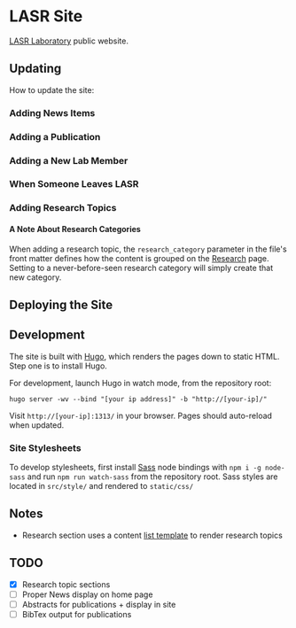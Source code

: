 # LASR Site
[LASR Laboratory](http://lasr.tamu.edu/) public website.

## Updating
How to update the site:

### Adding News Items

### Adding a Publication

### Adding a New Lab Member

### When Someone Leaves LASR

### Adding Research Topics

#### A Note About Research Categories
When adding a research topic, the `research_category` parameter in the file's front matter defines how the content is grouped on the [Research](https://lasr.tamu.edu/research/) page. Setting to a never-before-seen research category will simply create that new category.

## Deploying the Site


## Development
The site is built with [Hugo](http://www.gohugo.io/), which renders the pages down to static HTML. Step one is to install Hugo.

For development, launch Hugo in watch mode, from the repository root:

```
hugo server -wv --bind "[your ip address]" -b "http://[your-ip]/"
```

Visit `http://[your-ip]:1313/` in your browser. Pages should auto-reload when updated.

### Site Stylesheets

To develop stylesheets, first install [Sass](http://sass-lang.com/) node bindings with `npm i -g node-sass` and run `npm run watch-sass` from the repository root. Sass styles are located in `src/style/` and rendered to `static/css/`

## Notes
* Research section uses a content [list template](https://gohugo.io/templates/list/) to render research topics

## TODO
- [x] Research topic sections
- [ ] Proper News display on home page
- [ ] Abstracts for publications + display in site
- [ ] BibTex output for publications

